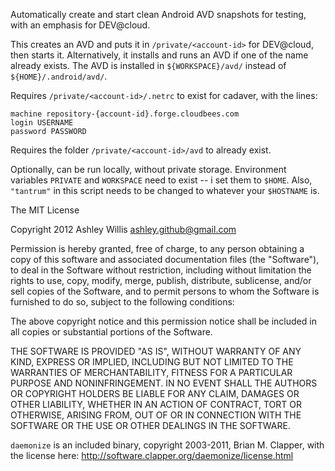 Automatically create and start clean Android AVD snapshots for testing, with
an emphasis for DEV@cloud.

This creates an AVD and puts it in `/private/<account-id>` for DEV@cloud,
then starts it. Alternatively, it installs and runs an AVD if one of the
name already exists. The AVD is installed in `${WORKSPACE}/avd/` instead of
`${HOME}/.android/avd/`.

Requires `/private/<account-id>/.netrc` to exist for cadaver, with the lines:

    machine repository-{account-id}.forge.cloudbees.com
    login USERNAME
    password PASSWORD

Requires the folder `/private/<account-id>/avd` to already exist.

Optionally, can be run locally, without private storage. Environment
variables `PRIVATE` and `WORKSPACE` need to exist -- i set them to `$HOME`.
Also, `"tantrum"` in this script needs to be changed to whatever your
`$HOSTNAME` is.



The MIT License

Copyright 2012 Ashley Willis <ashley.github@gmail.com>

Permission is hereby granted, free of charge, to any person obtaining a copy
of this software and associated documentation files (the "Software"), to deal
in the Software without restriction, including without limitation the rights
to use, copy, modify, merge, publish, distribute, sublicense, and/or sell
copies of the Software, and to permit persons to whom the Software is
furnished to do so, subject to the following conditions:

The above copyright notice and this permission notice shall be included in
all copies or substantial portions of the Software.

THE SOFTWARE IS PROVIDED "AS IS", WITHOUT WARRANTY OF ANY KIND, EXPRESS OR
IMPLIED, INCLUDING BUT NOT LIMITED TO THE WARRANTIES OF MERCHANTABILITY,
FITNESS FOR A PARTICULAR PURPOSE AND NONINFRINGEMENT. IN NO EVENT SHALL THE
AUTHORS OR COPYRIGHT HOLDERS BE LIABLE FOR ANY CLAIM, DAMAGES OR OTHER
LIABILITY, WHETHER IN AN ACTION OF CONTRACT, TORT OR OTHERWISE, ARISING FROM,
OUT OF OR IN CONNECTION WITH THE SOFTWARE OR THE USE OR OTHER DEALINGS IN
THE SOFTWARE.

`daemonize` is an included binary, copyright 2003-2011, Brian M. Clapper,
with the license here: http://software.clapper.org/daemonize/license.html
